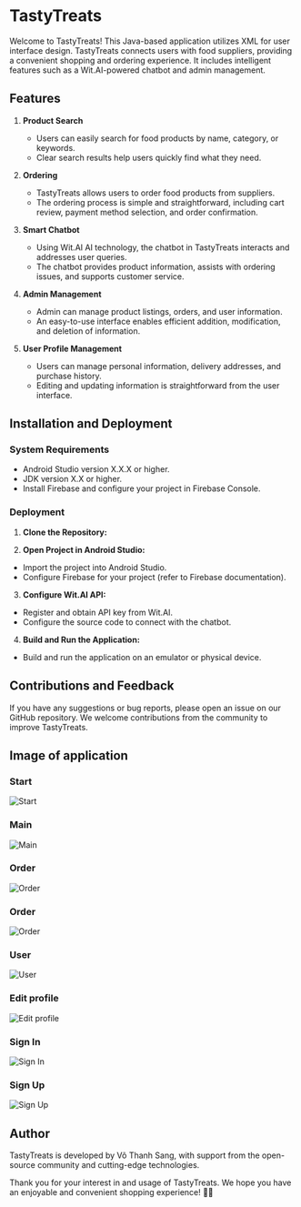 # TastyTreats

Welcome to TastyTreats! This Java-based application utilizes XML for user interface design. TastyTreats connects users with food suppliers, providing a convenient shopping and ordering experience. It includes intelligent features such as a Wit.AI-powered chatbot and admin management.

## Features

1. **Product Search**

   - Users can easily search for food products by name, category, or keywords.
   - Clear search results help users quickly find what they need.

2. **Ordering**

   - TastyTreats allows users to order food products from suppliers.
   - The ordering process is simple and straightforward, including cart review, payment method selection, and order confirmation.

3. **Smart Chatbot**

   - Using Wit.AI AI technology, the chatbot in TastyTreats interacts and addresses user queries.
   - The chatbot provides product information, assists with ordering issues, and supports customer service.

4. **Admin Management**

   - Admin can manage product listings, orders, and user information.
   - An easy-to-use interface enables efficient addition, modification, and deletion of information.

5. **User Profile Management**
   - Users can manage personal information, delivery addresses, and purchase history.
   - Editing and updating information is straightforward from the user interface.

## Installation and Deployment

### System Requirements

- Android Studio version X.X.X or higher.
- JDK version X.X or higher.
- Install Firebase and configure your project in Firebase Console.

### Deployment

1. **Clone the Repository:**

2. **Open Project in Android Studio:**

- Import the project into Android Studio.
- Configure Firebase for your project (refer to Firebase documentation).

3. **Configure Wit.AI API:**

- Register and obtain API key from Wit.AI.
- Configure the source code to connect with the chatbot.

4. **Build and Run the Application:**

- Build and run the application on an emulator or physical device.

## Contributions and Feedback

If you have any suggestions or bug reports, please open an issue on our GitHub repository. We welcome contributions from the community to improve TastyTreats.

## Image of application

### Start

![Start](image/st.jpg)

### Main

![Main](image/main.jpg)

### Order

![Order](image/order.jpg)

### Order

![Order](image/chat.jpg)

### User

![User](image/user.jpg)

### Edit profile

![Edit profile](image/profile.jpg)

### Sign In

![Sign In](image/dn.jpg)

### Sign Up

![Sign Up](image/dk.jpg)

## Author

TastyTreats is developed by Võ Thanh Sang, with support from the open-source community and cutting-edge technologies.

Thank you for your interest in and usage of TastyTreats. We hope you have an enjoyable and convenient shopping experience! 🍲📱
